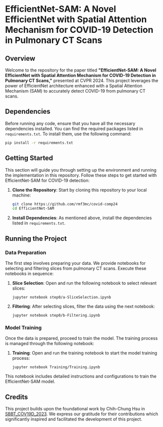 
# EfficientNet-SAM: A Novel EfficientNet with Spatial Attention Mechanism for COVID-19 Detection in Pulmonary CT Scans

## Overview

Welcome to the repository for the paper titled **"EfficientNet-SAM: A Novel EfficientNet with Spatial Attention Mechanism for COVID-19 Detection in Pulmonary CT Scans,"** presented at CVPR 2024. This project leverages the power of EfficientNet architecture enhanced with a Spatial Attention Mechanism (SAM) to accurately detect COVID-19 from pulmonary CT scans.

## Dependencies

Before running any code, ensure that you have all the necessary dependencies installed. You can find the required packages listed in `requirements.txt`. To install them, use the following command:

```bash
pip install -r requirements.txt
```

## Getting Started

This section will guide you through setting up the environment and running the implementation in this repository. Follow these steps to get started with EfficientNet-SAM for COVID-19 detection:

1. **Clone the Repository**: Start by cloning this repository to your local machine:
   ```bash
   git clone https://github.com/rmf3mc/covid-comp24
   cd EfficientNet-SAM
   ```

2. **Install Dependencies**: As mentioned above, install the dependencies listed in `requirements.txt`.

## Running the Project

### Data Preparation

The first step involves preparing your data. We provide notebooks for selecting and filtering slices from pulmonary CT scans. Execute these notebooks in sequence:

1. **Slice Selection**:
   Open and run the following notebook to select relevant slices:
   
   ```
   jupyter notebook step0/a-SliceSelection.ipynb
   ```

2. **Filtering**:
   After selecting slices, filter the data using the next notebook:
   ```
   jupyter notebook step0/b-Filtering.ipynb
   ```

### Model Training

Once the data is prepared, proceed to train the model. The training process is managed through the following notebook:

1. **Training**:
   Open and run the training notebook to start the model training process:
   ```
   jupyter notebook Training/Training.ipynb
   ```

This notebook includes detailed instructions and configurations to train the EfficientNet-SAM model.

## Credits

This project builds upon the foundational work by Chih-Chung Hsu in [SBBT_COV19D_2023](https://github.com/jesse1029/SBBT_COV19D_2023). We express our gratitude for their contributions which significantly inspired and facilitated the development of this project.
